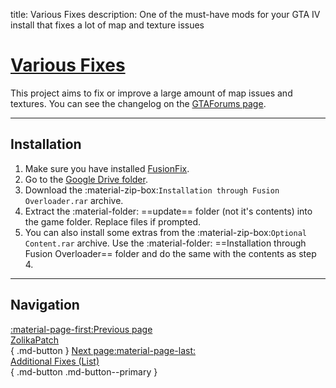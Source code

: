 title: Various Fixes
description: One of the must-have mods for your GTA IV install that fixes a lot of map and texture issues

# [Various Fixes](https://gtaforums.com/topic/975211-various-fixes/)

This project aims to fix or improve a large amount of map issues and textures. You can see the changelog on the [GTAForums page](https://gtaforums.com/topic/975211-various-fixes/).

---

<h2>Installation</h2>

1. Make sure you have installed [FusionFix](fusionfix.md).
2. Go to the [Google Drive folder](https://drive.google.com/drive/folders/1nLq3uiw1XFW5lrIwdSLuk2ZhpEWzdLw0).
3. Download the :material-zip-box:`Installation through Fusion Overloader.rar` archive.
4. Extract the :material-folder: ==update== folder (not it's contents) into the game folder. Replace files if prompted.
5. You can also install some extras from the :material-zip-box:`Optional Content.rar` archive. Use the :material-folder: ==Installation through Fusion Overloader== folder and do the same with the contents as step 4.

---

<h2>Navigation</h2>

[:material-page-first:Previous page <br>ZolikaPatch</br>](zolikapatch.md){ .md-button } [Next page:material-page-last: <br>Additional Fixes (List)</br>](additional-fixes.md){ .md-button .md-button--primary }
